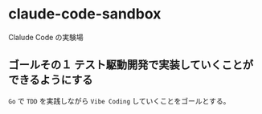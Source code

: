 # claude-code-sandbox

Clalude Code の実験場

## ゴールその１ テスト駆動開発で実装していくことができるようにする

`Go` で `TDD` を実践しながら `Vibe Coding` していくことをゴールとする。

